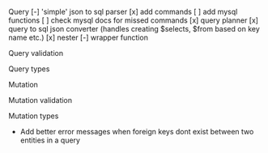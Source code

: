 Query
  [-] 'simple' json to sql parser
    [x] add commands
    [ ] add mysql functions
    [ ] check mysql docs for missed commands
  [x] query planner
  [x] query to sql json converter (handles creating $selects, $from based on key name etc.)
  [x] nester
  [-] wrapper function



Query validation

Query types

Mutation

Mutation validation

Mutation types

- Add better error messages when foreign keys dont exist between two entities in a query